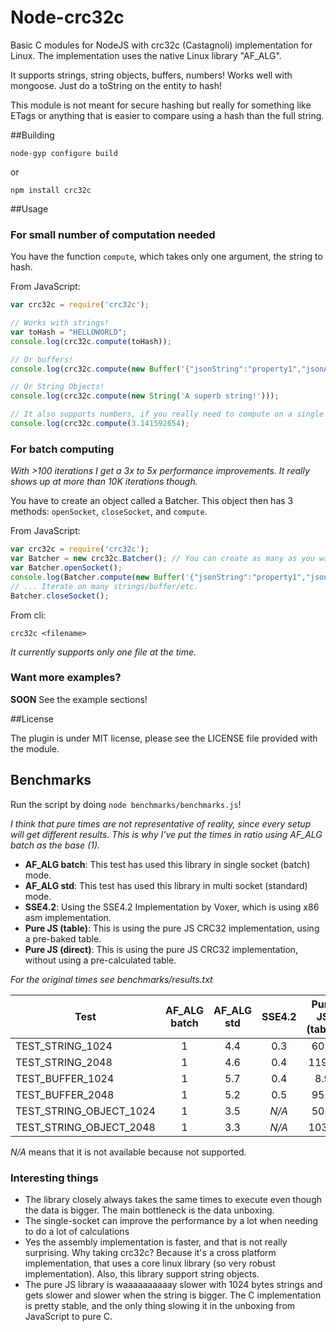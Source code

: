 Node-crc32c
===========

Basic C  modules for NodeJS with crc32c (Castagnoli) implementation for Linux. The implementation uses the native Linux library "AF\_ALG".

It supports strings, string objects, buffers, numbers! Works well with mongoose. Just do a toString on the entity to hash!

This module is not meant for secure hashing but really for something like ETags or anything that is easier to compare using a hash than the full string.

##Building

    node-gyp configure build

or

    npm install crc32c

##Usage

### For small number of computation needed

You have the function `compute`, which takes only one argument, the string to hash.

From JavaScript:
```javascript
var crc32c = require('crc32c');

// Works with strings!
var toHash = "HELLOWORLD";
console.log(crc32c.compute(toHash));

// Or buffers!
console.log(crc32c.compute(new Buffer('{"jsonString":"property1","jsonArray":["arr1","arr2","arr3"]}')));

// Or String Objects!
console.log(crc32c.compute(new String('A superb string!')));

// It also supports numbers, if you really need to compute on a single integer/float!
console.log(crc32c.compute(3.141592654);
```

### For batch computing

*With >100 iterations I get a 3x to 5x performance improvements. It really shows up at more than 10K iterations though.*

You have to create an object called a Batcher. This object then has 3 methods: `openSocket`, `closeSocket`, and `compute`.

From JavaScript:
```javascript
var crc32c = require('crc32c');
var Batcher = new crc32c.Batcher(); // You can create as many as you want. Every instance will use a single socket.
var Batcher.openSocket();
console.log(Batcher.compute(new Buffer('{"jsonString":"property1","jsonArray":["arr1","arr2","arr3"]}')));
// ... Iterate on many strings/buffer/etc.
Batcher.closeSocket();
```

From cli:
```shell
crc32c <filename>
```
*It currently supports only one file at the time.*

### Want more examples?

**SOON** See the example sections!

##License

The plugin is under MIT license, please see the LICENSE file provided with the module.


## Benchmarks

Run the script by doing `node benchmarks/benchmarks.js`!

*I think that pure times are not representative of reality, since every setup will get different results. This is why I've put the times in ratio using AF_ALG batch as the base (1).*

- **AF_ALG batch**: This test has used this library in single socket (batch) mode.
- **AF_ALG std**: This test has used this library in multi socket (standard) mode.
- **SSE4.2**: Using the SSE4.2 Implementation by Voxer, which is using x86 asm implementation.
- **Pure JS (table)**: This is using the pure JS CRC32 implementation, using a pre-baked table.
- **Pure JS (direct)**: This is using the pure JS CRC32 implementation, without using a pre-calculated table.

*For the original times see benchmarks/results.txt*

| Test | AF_ALG batch | AF_ALG std | SSE4.2 | Pure JS (table) | Pure JS (direct) |
| ---- |:------------:|:----------:|:------:|:---------------:|:----------------:|
| TEST_STRING_1024 | 1 | 4.4 | 0.3 | 60.4 | 97.4 |
| TEST_STRING_2048 | 1 | 4.6 | 0.4 | 119.8 | 186.9 |
| TEST_BUFFER_1024 | 1 | 5.7 | 0.4 | 8.9 | 45.5 |
| TEST_BUFFER_2048 | 1 | 5.2 | 0.5 | 95.0 | 86.5 |
| TEST_STRING_OBJECT_1024 | 1 | 3.5 | *N/A* | 50.6 | 115.8 |
| TEST_STRING_OBJECT_2048 | 1 | 3.3 | *N/A* | 103.9 | 208.6 |

*N/A* means that it is not available because not supported.

### Interesting things

- The library closely always takes the same times to execute even though the data is bigger. The main bottleneck is the data unboxing.
- The single-socket can improve the performance by a lot when needing to do a lot of calculations
- Yes the assembly implementation is faster, and that is not really surprising. Why taking crc32c? Because it's a cross platform implementation, that uses a core linux library (so very robust implementation). Also, this library support string objects.
- The pure JS library is waaaaaaaaaay slower with 1024 bytes strings and gets slower and slower when the string is bigger. The C implementation is pretty stable, and the only thing slowing it in the unboxing from JavaScript to pure C.
